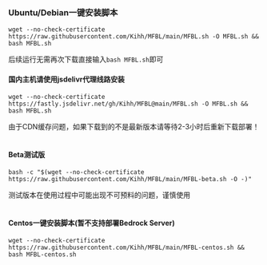 ### Ubuntu/Debian一键安装脚本</br>
```shell
wget --no-check-certificate https://raw.githubusercontent.com/Kihh/MFBL/main/MFBL.sh -O MFBL.sh && bash MFBL.sh
```
后续运行无需再次下载直接输入```bash MFBL.sh```即可

#### 国内主机请使用jsdelivr代理线路安装 </br>

```shell
wget --no-check-certificate https://fastly.jsdelivr.net/gh/Kihh/MFBL@main/MFBL.sh -O MFBL.sh && bash MFBL.sh
```
由于CDN缓存问题，如果下载到的不是最新版本请等待2-3小时后重新下载部署！
</br>
</br>

#### Beta测试版

```shell
bash -c "$(wget --no-check-certificate https://raw.githubusercontent.com/Kihh/MFBL/main/MFBL-beta.sh -O -)"
```
测试版本在使用过程中可能出现不可预料的问题，谨慎使用
</br>
</br>

#### Centos一键安装脚本(暂不支持部署Bedrock Server) </br>

```shell
wget --no-check-certificate https://raw.githubusercontent.com/Kihh/MFBL/main/MFBL-centos.sh && bash MFBL-centos.sh
```
</br>
